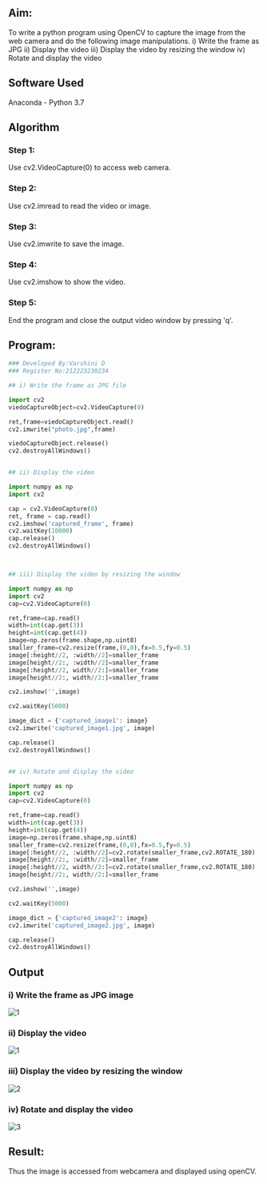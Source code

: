 
## Aim:
 
To write a python program using OpenCV to capture the image from the web camera and do the following image manipulations.
i) Write the frame as JPG 
ii) Display the video 
iii) Display the video by resizing the window
iv) Rotate and display the video

## Software Used
Anaconda - Python 3.7
## Algorithm
### Step 1:
Use cv2.VideoCapture(0) to access web camera.

### Step 2:
Use cv2.imread to read the video or image.

### Step 3:
Use cv2.imwrite to save the image.

### Step 4:
Use cv2.imshow to show the video.

### Step 5:
End the program and close the output video window by pressing 'q'.


## Program:
``` Python
### Developed By:Varshini D
### Register No:212223230234

## i) Write the frame as JPG file

import cv2
viedoCaptureObject=cv2.VideoCapture(0)

ret,frame=viedoCaptureObject.read()
cv2.imwrite("photo.jpg",frame)

viedoCaptureObject.release()
cv2.destroyAllWindows()


## ii) Display the video

import numpy as np
import cv2

cap = cv2.VideoCapture(0)
ret, frame = cap.read()
cv2.imshow('captured_frame', frame)
cv2.waitKey(10000)
cap.release()
cv2.destroyAllWindows()



## iii) Display the video by resizing the window

import numpy as np
import cv2
cap=cv2.VideoCapture(0)

ret,frame=cap.read()
width=int(cap.get(3))
height=int(cap.get(4))
image=np.zeros(frame.shape,np.uint8)
smaller_frame=cv2.resize(frame,(0,0),fx=0.5,fy=0.5)
image[:height//2, :width//2]=smaller_frame
image[height//2:, :width//2]=smaller_frame
image[:height//2, width//2:]=smaller_frame
image[height//2:, width//2:]=smaller_frame

cv2.imshow('',image)

cv2.waitKey(5000)  

image_dict = {'captured_image1': image}
cv2.imwrite('captured_image1.jpg', image)

cap.release()
cv2.destroyAllWindows()


## iv) Rotate and display the video

import numpy as np
import cv2
cap=cv2.VideoCapture(0)

ret,frame=cap.read()
width=int(cap.get(3))
height=int(cap.get(4))
image=np.zeros(frame.shape,np.uint8)
smaller_frame=cv2.resize(frame,(0,0),fx=0.5,fy=0.5)
image[:height//2, :width//2]=cv2.rotate(smaller_frame,cv2.ROTATE_180)
image[height//2:, :width//2]=smaller_frame
image[:height//2, width//2:]=cv2.rotate(smaller_frame,cv2.ROTATE_180)
image[height//2:, width//2:]=smaller_frame

cv2.imshow('',image)

cv2.waitKey(5000) 

image_dict = {'captured_image2': image}
cv2.imwrite('captured_image2.jpg', image)

cap.release()
cv2.destroyAllWindows()

```
## Output

### i) Write the frame as JPG image

![1](https://github.com/user-attachments/assets/fe96f7ad-71af-4c2f-a607-27374f6b9394)


### ii) Display the video

![1](https://github.com/user-attachments/assets/f98ca725-5787-4eb3-b599-884f254d7c33)

### iii) Display the video by resizing the window

![2](https://github.com/user-attachments/assets/417885ef-4075-446a-82a2-9fd25094eed2)


### iv) Rotate and display the video
![3](https://github.com/user-attachments/assets/6d342921-4705-45e1-802c-9414a9b2a14e)






## Result:
Thus the image is accessed from webcamera and displayed using openCV.
